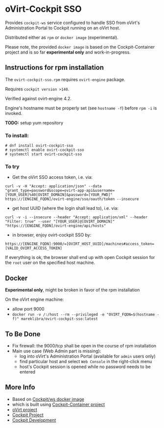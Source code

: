
# oVirt-Cockpit SSO

Provides `cockpit-ws` service configured to handle SSO from oVirt's Administration Portal to Cockpit running on an oVirt host.

Distributed either as ``rpm`` or ``docker image`` (experimental).

Please note, the provided ``docker image`` is based on the Cockpit-Container project and is so far **experimental only** and work-in-progress.

## Instructions for rpm installation
The `ovirt-cockpit-sso.rpm` requires `ovirt-engine` package.

Requires `cockpit version >140`.

Verified against ovirt-engine 4.2.

Engine's hostname must be properly set (see `hostname -f`) before `rpm -i` is invoked.

**TODO:** setup yum repository

### To install:
```
# dnf install ovirt-cockpit-sso
# systemctl enable ovirt-cockpit-sso
# systemctl start ovirt-cockpit-sso
```

### To try

- Get the oVirt SSO access token, i.e. via:

```
curl -v -H "Accept: application/json" --data "grant_type=password&scope=ovirt-app-api&username=[YOUR_USER]%40[OVIRT_DOMAIN]&password=[YOUR_PWD]" https://[ENGINE_FQDN]/ovirt-engine/sso/oauth/token --insecure
```

- get host UUID (where the login shall lead to), i.e. via:

```
curl -v -i --insecure --header "Accept: application/xml" --header "Filter: true" --user "[YOUR_USER]@[OVIRT_DOMAIN]" "https://[ENGINE_FQDN]/ovirt-engine/api/hosts"
```

- in browser, enjoy ovirt-cockpit SSO by:
```
https://[ENGINE_FQDN]:9000/=[OVIRT_HOST_UUID]/machines#access_token=[VALID_OVIRT_ACCESS_TOKEN]
```

If everything is ok, the browser shall end up with open Cockpit session for the `root` user on the specified host machine. 

## Docker
**Experimental only**, might be broken in favor of the rpm installation 

On the oVirt engine machine:

- allow port 9000
- ``docker run -v /:/host --rm --privileged -e "OVIRT_FQDN=$(hostname -f)" mareklibra/ovirt-cockpit-sso:latest``

## To Be Done
- Fix firewall: the 9000/tcp shall be open in the course of rpm installation
- Main use case (Web Admin part is missing): 
  - log into oVirt's Administration Portal (available for `admin` users only)
  - find particular host and select `Web Console` in the right-click menu
  - host's Cockpit session is opened while no password needs to be entered


## More Info

 * Based on [Cockpit/ws docker image](https://hub.docker.com/r/cockpit/ws/)
 * which is built using [Cockpit-Container project](https://github.com/cockpit-project/cockpit-container)
 * [oVirt project](www.ovirt.org)
 * [Cockpit Project](https://cockpit-project.org)
 * [Cockpit Development](https://github.com/cockpit-project/cockpit)
